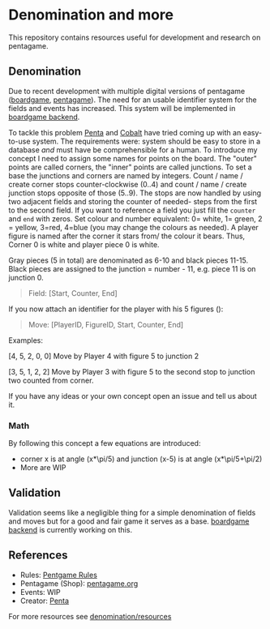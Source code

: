 # Denomination and more

This repository contains resources useful for development and research on pentagame.

## Denomination

Due to recent development with multiple digital versions of pentagame ([boardgame](https://github.com/Penta-Game/boardgame), [pentagame](https://github.com/NikkyAI/pentagame)). The need for an usable identifier system for the fields and events has increased. This system will be implemented in [boardgame backend](https://github.com/Penta-Game/boardgame-backend).

To tackle this problem [Penta](https://github.com/penta-jan) and [Cobalt](https://sinclair.gq) have tried coming up with an easy-to-use system. The requirements were: system should be easy to store in a database *and* must have be comprehensible for a human. To introduce my concept I need to assign some names for points on the board. The "outer" points are called corners, the "inner" points are called junctions. To set a base the junctions and corners are named by integers. Count / name / create corner stops counter-clockwise (0..4) and count / name / create junction stops opposite of those (5..9). The stops are now handled by using two adjacent fields and storing the counter of needed- steps from the first to the second field. If you want to reference a field you just fill the `counter` and `end` with zeros. Set colour and number equivalent: 0= white, 1= green, 2 = yellow, 3=red, 4=blue (you may change the colours as needed). A player figure is named after the corner it stars from/ the colour it bears. Thus, Corner 0 is white and player piece 0 is white.

Gray pieces (5 in total) are denominated as 6-10 and black pieces 11-15. Black pieces are assigned to the junction = number - 11, e.g. piece 11 is on junction 0.

> Field: \[Start, Counter, End\]

If you now attach an identifier for the player with his 5 figures ():

> Move: \[PlayerID, FigureID, Start, Counter, End\]

Examples:

[4, 5, 2, 0, 0] Move by Player 4 with figure 5 to junction 2

[3, 5, 1, 2, 2] Move by Player 3 with figure 5 to the second stop to junction two counted from corner.

If you have any ideas or your own concept open an issue and tell us about it.

### Math

By following this concept a few equations are introduced:

- corner x is at angle (x*\pi/5) and junction (x-5) is at angle (x*\pi/5+\pi/2)
- More are WIP

## Validation

Validation seems like a negligible thing for a simple denomination of fields and moves but for a good and fair game it serves as a base. [boardgame backend](https://github.com/Penta-Game/boardgame-backend) is currently working on this.

## References

- Rules: [Pentgame Rules](https://github.com/Penta-Game/Pentagame-Rulesheets)
- Pentagame (Shop): [pentagame.org](https://pentagame.org)
- Events: WIP
- Creator: [Penta](https://github.com/penta-jan)

For more resources see [denomination/resources](https://github.com/Penta-Game/denomination/blob/master/resources/README.md)

